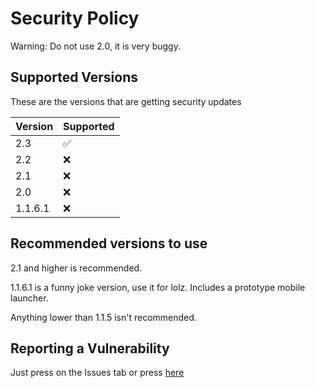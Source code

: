 # Security Policy
Warning: Do not use 2.0, it is very buggy.
## Supported Versions

These are the versions that are getting security updates

| Version | Supported          |
| ------- | ------------------ |
|   2.3   | :white_check_mark: |
|   2.2   | :x:                |
|   2.1   | :x:                |
|   2.0   | :x:                |
| 1.1.6.1 | :x:                |

## Recommended versions to use
2.1 and higher is recommended.

1.1.6.1 is a funny joke version, use it for lolz. Includes a prototype mobile launcher.

Anything lower than 1.1.5 isn't recommended.
## Reporting a Vulnerability

Just press on the Issues tab or press [here](https://github.com/iCloExecutable/icloos-master/issues)
